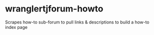 # wranglertjforum-howto
Scrapes how-to sub-forum to pull links &amp; descriptions to build a how-to index page
